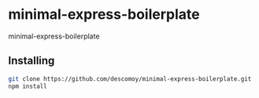 # minimal-express-boilerplate
minimal-express-boilerplate

## Installing ##

```sh
git clone https://github.com/descomoy/minimal-express-boilerplate.git
npm install
```
